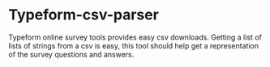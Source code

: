 # Typeform-csv-parser
Typeform online survey tools provides easy csv downloads. Getting a list of lists of strings from a csv is easy, this tool should help get a representation of the survey questions and answers.

